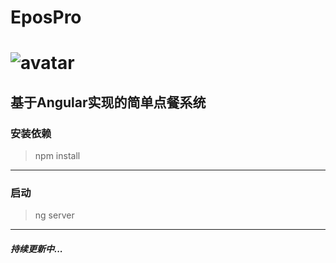 # EposPro

![avatar](http://img.mp.sohu.com/upload/20170813/03656dcf220043129731a8205e427751_th.png)<br />
===
## 基于Angular实现的简单点餐系统
### 安装依赖
>npm install<br />
---
### 启动
>ng server<br />
---
##### 持续更新中...